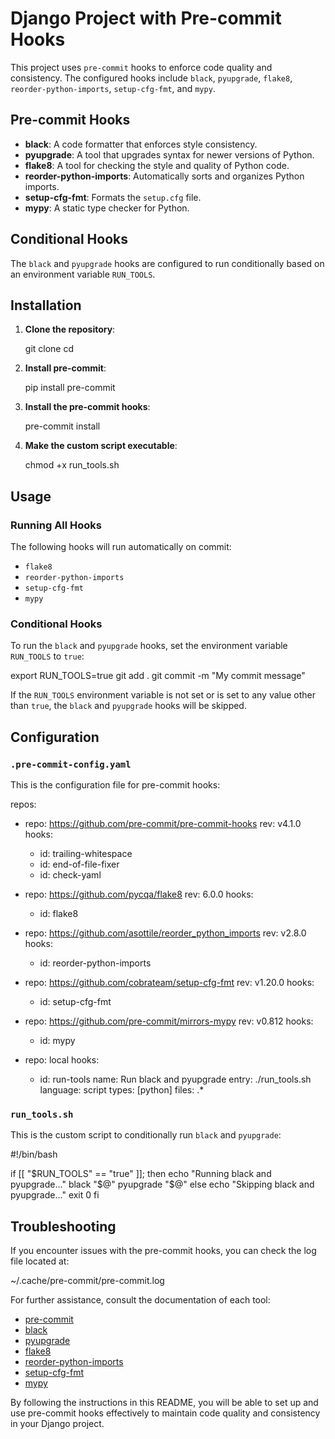 # Django Project with Pre-commit Hooks

This project uses `pre-commit` hooks to enforce code quality and consistency. The configured hooks include `black`, `pyupgrade`, `flake8`, `reorder-python-imports`, `setup-cfg-fmt`, and `mypy`.

## Pre-commit Hooks

- **black**: A code formatter that enforces style consistency.
- **pyupgrade**: A tool that upgrades syntax for newer versions of Python.
- **flake8**: A tool for checking the style and quality of Python code.
- **reorder-python-imports**: Automatically sorts and organizes Python imports.
- **setup-cfg-fmt**: Formats the `setup.cfg` file.
- **mypy**: A static type checker for Python.

## Conditional Hooks

The `black` and `pyupgrade` hooks are configured to run conditionally based on an environment variable `RUN_TOOLS`.

## Installation

1. **Clone the repository**:

   git clone <your-repo-url>
   cd <your-repo-directory>
   

2. **Install pre-commit**:

   pip install pre-commit

3. **Install the pre-commit hooks**:

   pre-commit install

4. **Make the custom script executable**:

   chmod +x run_tools.sh
   

## Usage

### Running All Hooks

The following hooks will run automatically on commit:

- `flake8`
- `reorder-python-imports`
- `setup-cfg-fmt`
- `mypy`

### Conditional Hooks

To run the `black` and `pyupgrade` hooks, set the environment variable `RUN_TOOLS` to `true`:

export RUN_TOOLS=true
git add .
git commit -m "My commit message"

If the `RUN_TOOLS` environment variable is not set or is set to any value other than `true`, the `black` and `pyupgrade` hooks will be skipped.

## Configuration

### `.pre-commit-config.yaml`

This is the configuration file for pre-commit hooks:

repos:
  - repo: https://github.com/pre-commit/pre-commit-hooks
    rev: v4.1.0
    hooks:
      - id: trailing-whitespace
      - id: end-of-file-fixer
      - id: check-yaml

  - repo: https://github.com/pycqa/flake8
    rev: 6.0.0
    hooks:
      - id: flake8

  - repo: https://github.com/asottile/reorder_python_imports
    rev: v2.8.0
    hooks:
      - id: reorder-python-imports

  - repo: https://github.com/cobrateam/setup-cfg-fmt
    rev: v1.20.0
    hooks:
      - id: setup-cfg-fmt

  - repo: https://github.com/pre-commit/mirrors-mypy
    rev: v0.812
    hooks:
      - id: mypy

  - repo: local
    hooks:
      - id: run-tools
        name: Run black and pyupgrade
        entry: ./run_tools.sh
        language: script
        types: [python]
        files: .*


### `run_tools.sh`

This is the custom script to conditionally run `black` and `pyupgrade`:

#!/bin/bash

if [[ "$RUN_TOOLS" == "true" ]]; then
    echo "Running black and pyupgrade..."
    black "$@"
    pyupgrade "$@"
else
    echo "Skipping black and pyupgrade..."
    exit 0
fi


## Troubleshooting

If you encounter issues with the pre-commit hooks, you can check the log file located at:


~/.cache/pre-commit/pre-commit.log


For further assistance, consult the documentation of each tool:

- [pre-commit](https://pre-commit.com/)
- [black](https://black.readthedocs.io/en/stable/)
- [pyupgrade](https://github.com/asottile/pyupgrade)
- [flake8](https://flake8.pycqa.org/en/latest/)
- [reorder-python-imports](https://github.com/asottile/reorder_python_imports)
- [setup-cfg-fmt](https://github.com/cobrateam/setup-cfg-fmt)
- [mypy](http://mypy-lang.org/)



By following the instructions in this README, you will be able to set up and use pre-commit hooks effectively to maintain code quality and consistency in your Django project.


